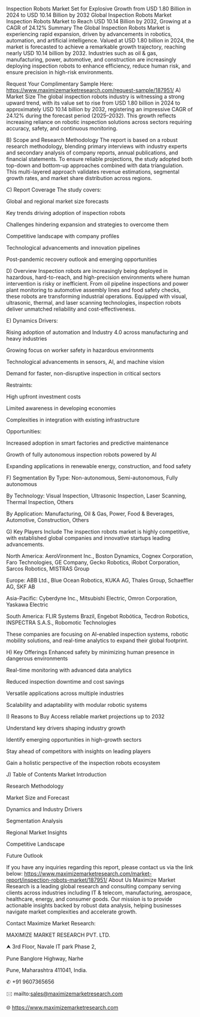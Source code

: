 Inspection Robots Market Set for Explosive Growth from USD 1.80 Billion in 2024 to USD 10.14 Billion by 2032
Global Inspection Robots Market
Inspection Robots Market to Reach USD 10.14 Billion by 2032, Growing at a CAGR of 24.12%
Summary
The Global Inspection Robots Market is experiencing rapid expansion, driven by advancements in robotics, automation, and artificial intelligence. Valued at USD 1.80 billion in 2024, the market is forecasted to achieve a remarkable growth trajectory, reaching nearly USD 10.14 billion by 2032. Industries such as oil & gas, manufacturing, power, automotive, and construction are increasingly deploying inspection robots to enhance efficiency, reduce human risk, and ensure precision in high-risk environments.

Request Your Complimentary Sample Here: https://www.maximizemarketresearch.com/request-sample/187951/ 
A) Market Size
The global inspection robots industry is witnessing a strong upward trend, with its value set to rise from USD 1.80 billion in 2024 to approximately USD 10.14 billion by 2032, registering an impressive CAGR of 24.12% during the forecast period (2025–2032). This growth reflects increasing reliance on robotic inspection solutions across sectors requiring accuracy, safety, and continuous monitoring.

B) Scope and Research Methodology
The report is based on a robust research methodology, blending primary interviews with industry experts and secondary analysis of company reports, annual publications, and financial statements. To ensure reliable projections, the study adopted both top-down and bottom-up approaches combined with data triangulation. This multi-layered approach validates revenue estimations, segmental growth rates, and market share distribution across regions.

C) Report Coverage
The study covers:

Global and regional market size forecasts

Key trends driving adoption of inspection robots

Challenges hindering expansion and strategies to overcome them

Competitive landscape with company profiles

Technological advancements and innovation pipelines

Post-pandemic recovery outlook and emerging opportunities

D) Overview
Inspection robots are increasingly being deployed in hazardous, hard-to-reach, and high-precision environments where human intervention is risky or inefficient. From oil pipeline inspections and power plant monitoring to automotive assembly lines and food safety checks, these robots are transforming industrial operations. Equipped with visual, ultrasonic, thermal, and laser scanning technologies, inspection robots deliver unmatched reliability and cost-effectiveness.

E) Dynamics
Drivers:

Rising adoption of automation and Industry 4.0 across manufacturing and heavy industries

Growing focus on worker safety in hazardous environments

Technological advancements in sensors, AI, and machine vision

Demand for faster, non-disruptive inspection in critical sectors

Restraints:

High upfront investment costs

Limited awareness in developing economies

Complexities in integration with existing infrastructure

Opportunities:

Increased adoption in smart factories and predictive maintenance

Growth of fully autonomous inspection robots powered by AI

Expanding applications in renewable energy, construction, and food safety

F) Segmentation
By Type: Non-autonomous, Semi-autonomous, Fully autonomous

By Technology: Visual Inspection, Ultrasonic Inspection, Laser Scanning, Thermal Inspection, Others

By Application: Manufacturing, Oil & Gas, Power, Food & Beverages, Automotive, Construction, Others

G) Key Players Include
The inspection robots market is highly competitive, with established global companies and innovative startups leading advancements.

North America: AeroVironment Inc., Boston Dynamics, Cognex Corporation, Faro Technologies, GE Company, Gecko Robotics, iRobot Corporation, Sarcos Robotics, MISTRAS Group

Europe: ABB Ltd., Blue Ocean Robotics, KUKA AG, Thales Group, Schaeffler AG, SKF AB

Asia-Pacific: Cyberdyne Inc., Mitsubishi Electric, Omron Corporation, Yaskawa Electric

South America: FLIR Systems Brazil, Engebot Robótica, Tecdron Robotics, INSPECTRA S.A.S., Robomotic Technologies

These companies are focusing on AI-enabled inspection systems, robotic mobility solutions, and real-time analytics to expand their global footprint.

H) Key Offerings
Enhanced safety by minimizing human presence in dangerous environments

Real-time monitoring with advanced data analytics

Reduced inspection downtime and cost savings

Versatile applications across multiple industries

Scalability and adaptability with modular robotic systems

I) Reasons to Buy
Access reliable market projections up to 2032

Understand key drivers shaping industry growth

Identify emerging opportunities in high-growth sectors

Stay ahead of competitors with insights on leading players

Gain a holistic perspective of the inspection robots ecosystem

J) Table of Contents
Market Introduction

Research Methodology

Market Size and Forecast

Dynamics and Industry Drivers

Segmentation Analysis

Regional Market Insights

Competitive Landscape

Future Outlook

If you have any inquiries regarding this report, please contact us via the link below: https://www.maximizemarketresearch.com/market-report/inspection-robots-market/187951/ 
About Us
Maximize Market Research is a leading global research and consulting company serving clients across industries including IT & telecom, manufacturing, aerospace, healthcare, energy, and consumer goods. Our mission is to provide actionable insights backed by robust data analysis, helping businesses navigate market complexities and accelerate growth.

Contact Maximize Market Research:

MAXIMIZE MARKET RESEARCH PVT. LTD.

⮝ 3rd Floor, Navale IT park Phase 2,

Pune Banglore Highway, Narhe

Pune, Maharashtra 411041, India.

✆ +91 9607365656

🖂 mailto:sales@maximizemarketresearch.com

🌐 https://www.maximizemarketresearch.com
